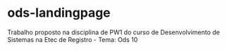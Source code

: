 # ods-landingpage
Trabalho proposto na disciplina de PW1 do curso de Desenvolvimento de Sistemas na Etec de Registro - Tema: Ods 10

